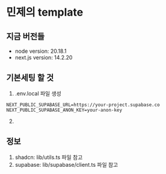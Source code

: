# 민제의 template

## 지금 버전들
- node version: 20.18.1
- next.js version: 14.2.20



## 기본세팅 할 것
1. .env.local 파일 생성
```
NEXT_PUBLIC_SUPABASE_URL=https://your-project.supabase.co
NEXT_PUBLIC_SUPABASE_ANON_KEY=your-anon-key
```
2. 



## 정보
1. shadcn: lib/utils.ts 파일 참고
2. supabase: lib/supabase/client.ts 파일 참고